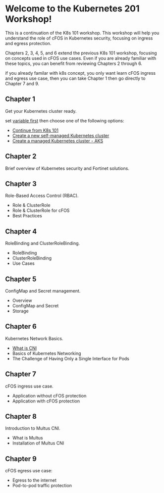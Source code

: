 # Welcome to the Kubernetes 201 Workshop!

This is a continuation of the K8s 101 workshop. This workshop will help you understand the role of cFOS in Kubernetes security, focusing on ingress and egress protection.


Chapters 2, 3, 4, 5, and 6 extend the previous K8s 101 workshop, focusing on concepts used in cFOS use cases. Even if you are already familiar with these topics, you can benefit from reviewing Chapters 2 through 6.

if you already familar with k8s concept, you only want learn cFOS ingress and egress use case, then you can take Chapter 1 then go directly to Chapter 7 and 9.

## Chapter 1

Get your Kubernetes cluster ready.

set [variable first](/01gettingstarted/4_task3.html#setup-some-variable) then choose  one of the following options: 

- [Continue from K8s 101](/01gettingstarted/4_task3.html#option-1-continue-from-k8s-101-session)
- [Create a new self-managed Kubernetes cluster](/01gettingstarted/4_task3.html#option-2-create-self-managed-k8s)
- [Create a managed Kubernetes cluster - AKS](/01gettingstarted/4_task3.html#option-3-create-aks)

## Chapter 2

Brief overview of Kubernetes security and Fortinet solutions.

## Chapter 3

Role-Based Access Control (RBAC).

- Role & ClusterRole
- Role & ClusterRole for cFOS
- Best Practices 

## Chapter 4

RoleBinding and ClusterRoleBinding.

- RoleBinding
- ClusterRoleBinding
- Use Cases

## Chapter 5

ConfigMap and Secret management.

- Overview
- ConfigMap and Secret
- Storage

## Chapter 6

Kubernetes Network Basics.

- [What is CNI](/06networkingbasics/task6_1_review_of_kubernetes_default_networking.html#what-is-cni)
- Basics of Kubernetes Networking
- The Challenge of Having Only a Single Interface for Pods

## Chapter 7

cFOS ingress use case.

- Application without cFOS protection
- Application with cFOS protection

## Chapter 8

Introduction to Multus CNI.

- What is Multus 
- Installation of Multus CNI

## Chapter 9

cFOS egress use case:

- Egress to the internet
- Pod-to-pod traffic protection

